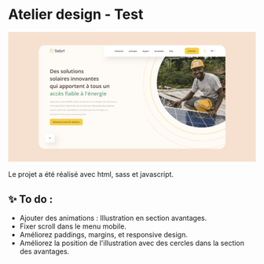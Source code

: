 # Atelier design - Test

![Design preview ](./assets/atelier-design-test-preview.png)

Le projet a été réalisé avec html, sass et javascript.

## ✨ To do :
- Ajouter des animations : Illustration en section avantages.
- Fixer scroll dans le menu mobile.
- Améliorez paddings, margins, et responsive design.
- Améliorez la position de l'illustration avec des cercles dans la section des avantages.




